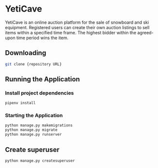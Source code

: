 # YetiCave

YetiCave is an online auction platform for the sale of snowboard and ski equipment. Registered users can create their own auction listings to sell items within a specified time frame. The highest bidder within the agreed-upon time period wins the item.

## Downloading

```bash
git clone {repository URL}
```

## Running the Application

### Install project dependencies

```bash
pipenv install
```

### Starting the Application

```bash
python manage.py makemigrations
python manage.py migrate
python manage.py runserver
```

## Create superuser

```bash
python manage.py createsuperuser
```
